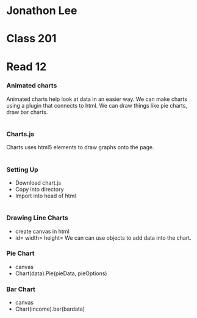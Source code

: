# Jonathon Lee  
# Class 201
# Read 12

### Animated charts
Animated charts help look at data in an easier way.
We can make charts using a plugin that connects to html. We can draw things like pie charts, draw bar charts.
#
### Charts.js 
Charts uses html5 elements to draw graphs onto the page. 
#
### Setting Up
- Download chart.js
- Copy into directory
- Import into head of html
#
### Drawing Line Charts
- create canvas in html
- id= width= height=
We can can use objects to add data into the chart.

### Pie Chart
- canvas
- Chart(data).Pie(pieData, pieOptions)
### Bar Chart
- canvas
- Chart(income).bar(bardata)

